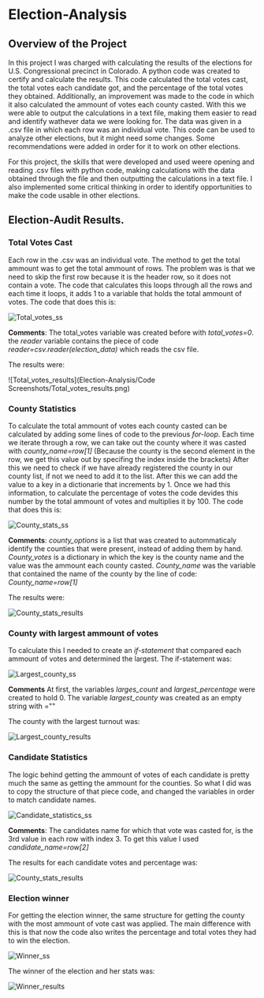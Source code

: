 # Election-Analysis
## Overview of the Project

In this project I was charged with calculating the results of the elections for U.S. Congressional precinct in Colorado. A python code was created to certify and calculate the results. This code calculated the total votes cast, the total votes each candidate got, and the percentage of the total votes they obtained. Additionally, an improvement was made to the code in which it also calculated the ammount of votes each county casted. With this we were able to output the calculations in a text file, making them easier to read and identify wathever data we were looking for. The data was given in a .csv file in which each row was an individual vote. This code can be used to analyze other elections, but it might need some changes. Some recommendations were added in order for it to work on other elections.

For this project, the skills that were developed and used weere opening and reading .csv files with python code, making calculations with the data obtained through the file and then outputting the calculations in a text file. I also implemented some critical thinking in order to identify opportunities to make the code usable in other elections. 


## Election-Audit Results.

### Total Votes Cast

Each row in the .csv was an individual vote. The method to get the total ammount was to get the total ammount of rows. The problem was is that we need to skip the first row because it is the header row, so it does not contain a vote.  The code that calculates this loops through all the rows and each time it loops, it adds 1 to a variable that holds the total ammount of votes. The code that does this is:

![Total_votes_ss](https://user-images.githubusercontent.com/95836718/149398267-ba11d66c-c8ef-4eb9-997e-0dd8efc15814.png)

**Comments**: The total_votes variable was created before with *total_votes=0*. the *reader* variable contains the piece of code *reader=csv.reader(election_data)* which reads the csv file.

The results were:

![Total_votes_results](Election-Analysis/Code Screenshots/Total_votes_results.png)

### County Statistics 

To calculate the total ammount of votes each county casted can be calculated by adding some lines of code to the previous *for-loop*. Each time we iterate through a row, we can take out the county where it was casted with *county_name=row[1]* (Because the county is the second element in the row, we get this value out by specifing the index inside the brackets) After this we need to check if we have already registered the county in our county list, if not we need to add it to the list. After this we can add the value to a key in a dictionarie that increments by 1. Once we had this information, to calculate the percentage of votes the code devides this number by the total ammount of votes and multiplies it by 100. The code that does this is: 

 ![County_stats_ss](https://user-images.githubusercontent.com/95836718/149398398-534a81dc-c6a6-4f21-99d7-330fd5d0e2f0.png)

**Comments**: *county_options* is a list that was created to autommaticaly identify the counties that were present, instead of adding them by hand. *County_votes* is a dictionary in which the key is the county name and the value was the ammount each county casted. *County_name* was the variable that contained the name of the county by the line of code: *County_name=row[1]* 

The results were:

![County_stats_results](https://user-images.githubusercontent.com/95836718/149398438-fcec6b16-6065-40dd-84f8-529d894842fb.png)

### County with largest ammount of votes

To calculate this I needed to create an *if-statement* that compared each ammount of votes and determined the largest. The if-statement was:

![Largest_county_ss](https://user-images.githubusercontent.com/95836718/149398501-5e2797d5-20b2-486d-87c1-b4e93fc16ca2.png)

**Comments** At first, the variables *larges_count* and *largest_percentage* were created to hold 0. The variable *largest_county* was created as an empty string with =""

The county with the largest turnout was:

![Largest_county_results](https://user-images.githubusercontent.com/95836718/149398532-5d6cea98-feee-47d5-a397-34905f884b56.png)

### Candidate Statistics

The logic behind getting the ammount of votes of each candidate is pretty much the same as getting the ammount for the counties. So what I did was to copy the structure of that piece code, and changed the variables in order to match candidate names.

![Candidate_statistics_ss](https://user-images.githubusercontent.com/95836718/149398598-9c07e5ce-a195-49d0-977b-e69b49c2479a.png)

**Comments**: The candidates name for which that vote was casted for, is the 3rd value in each row with index 3. To get this value I used *candidate_name=row[2]*

The results for each candidate votes and percentage was:

![County_stats_results](https://user-images.githubusercontent.com/95836718/149398631-faa36318-c7fd-4de7-997a-71d64023f1ff.png)

### Election winner

For getting the election winner, the same structure for getting the county with the most ammount of vote cast was applied. The main difference with this is that now the code also writes the percentage and total votes they had to win the election.

![Winner_ss](https://user-images.githubusercontent.com/95836718/149398659-bdc37733-132b-4a4e-8f2e-21e4442ddfaa.png)

The winner of the election and her stats was:

![Winner_results](https://user-images.githubusercontent.com/95836718/149398684-2db711f3-116b-4a33-a80a-f1f9906fa912.png)


